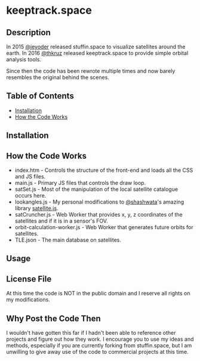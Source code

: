 # keeptrack.space
## Description
In 2015 [@jeyoder](https://github.com/jeyoder) released stuffin.space to visualize satellites around the earth. 
In 2016 [@thkruz](https://github.com/thkruz) released keeptrack.space to provide simple orbital analysis tools.

Since then the code has been rewrote multiple times and now barely resembles the original behind the scenes.

## Table of Contents
- [Installation](#Installation)
- [How the Code Works](#How-the-Code-Works)

## Installation

## How the Code Works
* index.htm - Controls the structure of the front-end and loads all the CSS and JS files.
* main.js - Primary JS files that controls the draw loop.
* satSet.js - Most of the manipulation of the local satellite catalogue occurs here.
* lookangles.js - My personal modifications to [@shashwata](https://github.com/shashwatak/)'s amazing library [satellite.js](https://github.com/shashwatak/satellite-js).
* satCruncher.js - Web Worker that provides x, y, z coordinates of the satellites and if it is in a sensor's FOV.
* orbit-calculation-worker.js - Web Worker that generates future orbits for satellites.
* TLE.json - The main database on satellites.

## Usage

## License File
At this time the code is NOT in the public domain and I reserve all rights on my modifications.

## Why Post the Code Then
I wouldn't have gotten this far if I hadn't been able to reference other projects and figure out how they work. I encourage you to use my ideas and methods, especially if you are currently forking from stuffin.space, but I am unwilling to give away use of the code to commercial projects at this time.
